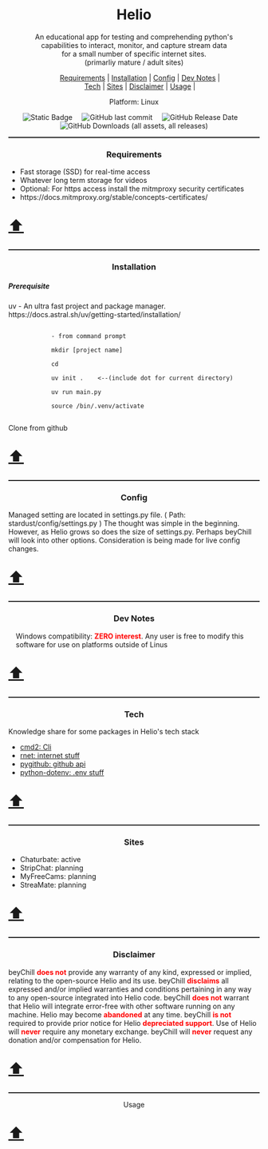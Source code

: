 <!DOCTYPE html>
<html>
    <head>
        <meta charset="utf-8">
        <title>Helio</title>
        <script src="showdown.js"></script>
        <meta property="og:site_name" content="Helio">
        <meta property="og:title" content="Helio: Python Web interactions" />
        <meta property="og:description" content="Fast, easy, and reliable CLI/UI" />
        <meta property="og:keywords" content="Python, stream, ffmpeg, download, record, video, chaturbate, adult, cmd2, stripchat, curl_cffi, screenshots, jpgs, images">
        <link rel="stylesheet" href="github-markdown.css">
    </head>
    <body>
        <p id="top" align="center"><b><h1 align="center">Helio</h1></b></p>
        <p align="center">An educational app for testing and comprehending python's
            <br/> capabilities to interact, monitor, and capture stream data
            <br/> for a small number of specific internet sites.
            <br/> (primarliy mature / adult sites)
        </p>
        <div >
            <ul align='center' >
                <li style="display: inline;"><a href="#requirements">Requirements</a> |</li>
                <li style="display: inline;"><a href="#installation">Installation</a> |</li>
                <li style="display: inline;"><a href="#config">Config</a> |</li>
                <li style="display: inline;"><a href="#dev_notes">Dev Notes</a> |</li>
                <br/>
                <li style="display: inline;"><a href="#tech">Tech</a> |</li>
                <li style="display: inline;"><a href="#sites">Sites</a> |</li>
                <li style="display: inline;"><a href="#disclaimer">Disclaimer</a> |</li>
                <li style="display: inline;"><a href="#disclaimer">Usage</a> |</li>
            </ul>
        </div>        
        <p align="center">Platform: Linux</p>
        <div align="center">
            <img style="margin-right:15px;" alt="Static Badge" src="https://img.shields.io/badge/MIT-orange?style=for-the-badge&label=license&labelColor=blue">
            <img style="margin-right:15px;" alt="GitHub last commit" src="https://img.shields.io/github/last-commit/beyChill/helio?style=for-the-badge&labelColor=blue">
            <img style="margin-right:15px;" alt="GitHub Release Date" src="https://img.shields.io/github/release-date/beyChill/helio?style=for-the-badge&labelColor=blue">
            <img alt="GitHub Downloads (all assets, all releases)" src="https://img.shields.io/github/downloads/beyChill/helio/total?style=for-the-badge&labelColor=blue">
        </div>
        <hr style="height:2px;border-width:0;color:gray;">
        <p align="center" font-size="10px">
        <div align="center">
            <h3 id="Requirements">Requirements</h3>
        </div>
        <ul>
            <li>Fast storage (SSD) for real-time access</li>
            <li>Whatever long term storage for videos</li>
            <li>Optional: For https access install the mitmproxy security certificates</li>
            <li><a>https://docs.mitmproxy.org/stable/concepts-certificates/</a></li>            
        </ul>
        <p style="font-size:30px"><a href="#top" title="Move to page top">⬆️</a></p>
        </div>
        <hr style="height:2px;border-width:0;color:gray;">
        <div align="center">
            <h3 id="installation">Installation</h3>
        </div>
        <h5>Prerequisite</h5>
        <p>uv - An ultra fast project and package manager.<br/>
            https://docs.astral.sh/uv/getting-started/installation/<br/>
        </p>
        <code> 
            - from command prompt<br/>
            mkdir [project name]<br/>
            cd <project name><br/>
            uv init .    <--(include dot for current directory)<br/>
            uv run main.py<br/>
            source /bin/.venv/activate
        </code>
        <p>Clone from github</p>
        </div>
        <p style="font-size:30px"><a href="#top" title="Move to page top">⬆️</a></p>
        <hr style="height:2px;border-width:0;color:gray;">
        <div align="center">
            <h3 id="config">Config</h3>
        </div>
        <div >
            <p>
                Managed setting are located in settings.py file. ( Path: stardust/config/settings.py )
                The thought was simple in the beginning.  However, as Helio grows so does the size of settings.py.  Perhaps beyChill will look into other options. 
                Consideration is being made for live config changes.
            </p>
        </div>
        <p style="font-size:30px"><a href="#top" title="Move to page top">⬆️</a></p>
        <hr style="height:2px;border-width:0;color:gray;">
        <div align="center">
            <h3 id="dev_notes">Dev Notes</h3></div>
        <div style="margin-left:15px">
        <p>
            Windows compatibility: <b style="color:red">ZERO interest</b>. Any user is free to modify this software for use on platforms outside of Linus
        </p>
        </div>
        <p style="font-size:30px"><a href="#top" title="Move to page top">⬆️</a></p>
        <hr style="height:2px;border-width:0;color:gray;">
        <div align="center">
            <h3 id="tech">Tech</h3>
        </div>
        <div >
        <p>
        Knowledge share for some packages in Helio's tech stack<br/>
        <ul>
            <li><a href=https://github.com/python-cmd2/cmd2>cmd2: Cli</a></li>
            <li><a href=https://github.com/0x676e67/rnet>rnet: internet stuff</a></li>
            <li><a href=https://github.com/PyGithub/PyGithub>pygithub: github api</a></li>
            <li><a href=https://github.com/theskumar/python-dotenv>python-dotenv: .env stuff</a></li>
        </ul>
        </p>
        </div>
        <p style="font-size:30px"><a href="#top" title="Move to page top">⬆️</a></p>
        <hr style="height:2px;border-width:0;color:gray;">
        <div align="center">
            <h3 id="sites">Sites</h3>
        </div>
        <div>
            <ul>
                <li>Chaturbate: active</li>
                <li>StripChat: planning</li>
                <li>MyFreeCams: planning</li>
                <li>StreaMate: planning</li>
            </ul>
        </div>
        <p style="font-size:30px"><a href="#top" title="Move to page top">⬆️</a></p>
        <hr style="height:2px;border-width:0;color:gray;">
        <div align="center">
            <h3 id="disclaimer">Disclaimer</h3>
        </div>
        <div >
        <p>beyChill <b style="color:red">does not</b> provide any warranty of any kind, expressed or implied, relating to the open-source Helio and its use.  beyChill <b style="color:red">disclaims</b> all expressed and/or implied warranties and conditions pertaining in any way to any open-source integrated into Helio code. beyChill <b style="color:red">does not</b> warrant that Helio will integrate error-free with other software running on any machine. Helio may become <b style="color:red">abandoned</b> at any time. beyChill <b style="color:red">is not</b> required to provide prior notice for Helio <b style="color:red">depreciated support</b>. Use of Helio will <b style="color:red">never</b> require any monetary exchange. beyChill will <b style="color:red">never</b> request any donation and/or compensation for Helio.</p></div>
        <p style="font-size:30px"><a href="#top" title="Move to page top">⬆️</a></p>
        <hr style="height:2px;border-width:0;color:gray;">
        <div align="center">
            <h3id="usage">Usage</h3id=>
        </div>
        <p style="font-size:30px"><a href="#top" title="Move to page top">⬆️</a></p>
    </body>
</html>
